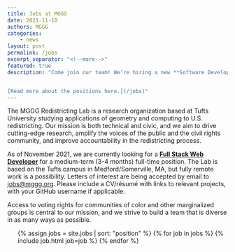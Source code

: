 ```yaml
---
title: Jobs at MGGG
date: 2021-11-10
authors: MGGG
categories:
    - news
layout: post
permalink: /jobs
excerpt_separator: "<!--more-->"
featured: true
description: "Come join our team! We’re hiring a new **Software Developer** to rewrite our Districtr web app. Letters of interest are being accepted by email to [jobs@mggg.org](mailto:jobs@mggg.org).


[Read more about the positions here.](/jobs)"
---
```


The MGGG Redistricting Lab is a research organization based at Tufts University studying
applications of geometry and computing to U.S. redistricting. Our mission is both technical
and civic, and we aim to drive cutting-edge research, amplify the voices of the public and the civil
rights community, and improve accountability in the redistricting process.

As of November 2021, we are currently looking for a **[Full Stack Web Developer](#web-developer)**
for a medium-term (3-4 months) full-time position. The Lab is based on the Tufts campus in
Medford/Somerville, MA, but fully remote work is a possibility.
Letters of interest are being accepted
by email to [jobs@mggg.org](mailto:jobs@mggg.org). Please include a CV/résumé with
links to relevant projects, with your GitHub username if applicable. 

Access to voting rights for communities of color and other marginalized groups
is central to our mission, and we strive to build a team that is diverse in as
many ways as possible.

<!-- We are not currently hiring.  Please check this page in the future for any updates to our openings. -->




<ul class="card-list">
{% assign jobs = site.jobs | sort: "position" %}
{% for job in jobs %}
    {% include job.html job=job %}
{% endfor %}
</ul>
